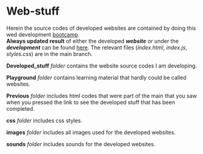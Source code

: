 # Web-stuff

Herein the source codes of developed websites are contained by doing this wed development [bootcamp](https://www.udemy.com/course/the-complete-web-development-bootcamp/).
<br> **Always updated result** of either the developed ***website*** or under the ***development*** can be found [here](https://aurimas13.github.io/Web-stuff/). The relevant files (*index.html*, *index.js*, *styles.css*) are in the main branch. </br>

**Developed_stuff** *folder* contains the website source codes I am developing.

**Playground** *folder* contains learning material that hardly could be called websites.

**Previous** *folder* includes html codes that were part of the main that you saw when you pressed the link to see the developed stuff that has been completed.

**css** *folder* includes css styles.

**images** *folder* includes all images used for the developed websites.

**sounds** *folder* includes sounds for the developed websites.
